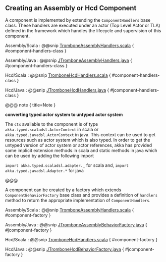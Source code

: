 ## Creating an Assembly or Hcd Component

A component is implemented by extending the `ComponentHandlers` base class. These handlers are executed under an actor (Top Level Actor or TLA)
defined in the framework which handles the lifecycle and supervision of this component.

Assembly/Scala
:   @@snip [TromboneAssemblyHandlers.scala](../../../../examples/src/main/scala/csw/framework/components/assembly/AssemblyComponentHandlers.scala) { #component-handlers-class }

Assembly/Java
:   @@snip [JTromboneAssemblyHandlers.java](../../../../csw-vslice/src/main/java/csw/trombone/assembly/JTromboneAssemblyHandlers.java) { #jcomponent-handlers-class }

Hcd/Scala
:   @@snip [TromboneHcdHandlers.scala](../../../../examples/src/main/scala/csw/framework/components/hcd/HcdComponentHandlers.scala) { #component-handlers-class }

Hcd/Java
:   @@snip [JTromboneHcdHandlers.java](../../../../csw-vslice/src/main/java/csw/trombone/hcd/JTromboneHcdHandlers.java) { #jcomponent-handlers-class }

@@@ note { title=Note }

**converting typed actor system to untyped actor system** 

The `ctx` available to the component is of type `akka.typed.scaladsl.ActorContext` in scala or `akka.typed.javadsl.ActorContext` 
in java. This context can be used to get resources such as actor system which is also typed. In order to get the untyped 
version of actor system or actor references, akka has  provided some implicit extension methods in scala and static
methods in java which can be used by adding the following import 

`import akka.typed.scaladsl.adapter._`  for scala and,
`import akka.typed.javadsl.Adapter.*` for java

@@@

A component can be created by a factory which extends `ComponentBehaviorFactory` base class and provides a definition of `handlers` method to return the appropriate implementation of `ComponentHandlers`.

Assembly/Scala
:   @@snip [TromboneAssemblyHandlers.scala](../../../../examples/src/main/scala/csw/framework/components/assembly/AssemblyComponentBehaviorFactory.scala) { #component-factory }

Assembly/Java
:   @@snip [JTromboneAssemblyBehaviorFactory.java](../../../../csw-vslice/src/main/java/csw/trombone/assembly/JTromboneAssemblyBehaviorFactory.java) { #jcomponent-factory }

Hcd/Scala
:   @@snip [TromboneHcdHandlers.scala](../../../../examples/src/main/scala/csw/framework/components/hcd/HcdComponentBehaviorFactory.scala) { #component-factory }

Hcd/Java
:   @@snip [JTromboneHcdBehaviorFactory.java](../../../../csw-vslice/src/main/java/csw/trombone/hcd/JTromboneHcdBehaviorFactory.java) { #jcomponent-factory }